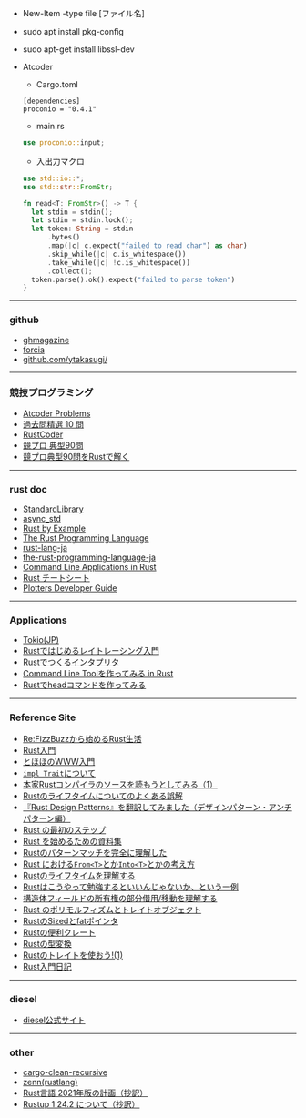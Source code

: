 * New-Item -type file [ファイル名]

* sudo apt install pkg-config

* sudo apt-get install libssl-dev

* Atcoder

  * Cargo.toml

  ```
  [dependencies]
  proconio = "0.4.1"
  ```

  * main.rs

  ```rust
  use proconio::input;
  ```

  * 入出力マクロ

  ```rust
  use std::io::*;
  use std::str::FromStr;
  
  fn read<T: FromStr>() -> T {
    let stdin = stdin();
    let stdin = stdin.lock();
    let token: String = stdin
        .bytes()
        .map(|c| c.expect("failed to read char") as char) 
        .skip_while(|c| c.is_whitespace())
        .take_while(|c| !c.is_whitespace())
        .collect();
    token.parse().ok().expect("failed to parse token")
  }
  ```

---

### github

* [ghmagazine](https://github.com/ghmagazine/rustbook)
* [forcia](https://github.com/forcia/rustbook)
* [github.com/ytakasugi/](https://github.com/ytakasugi)

---

### 競技プログラミング

* [Atcoder Problems](https://kenkoooo.com/atcoder/#/table/)
* [過去問精選 10 問](https://qiita.com/drken/items/fd4e5e363d0f5859067)
* [RustCoder](https://zenn.dev/toga/books/rust-atcoder)
* [競プロ 典型90問](https://github.com/E869120/kyopro_educational_90)
* [競プロ典型90問をRustで解く](https://dev.thanaism.com/tags/rust/)

---

### rust doc
* [StandardLibrary](https://doc.rust-lang.org/std/)
* [async_std](https://docs.rs/async-std/1.9.0/async_std/)
* [Rust by Example](https://doc.rust-jp.rs/rust-by-example-ja/)
* [The Rust Programming Language](https://doc.rust-jp.rs/book-ja/)
* [rust-lang-ja](https://github.com/rust-lang-ja)
* [the-rust-programming-language-ja](https://github.com/rust-lang-ja/the-rust-programming-language-ja)
* [Command Line Applications in Rust](https://rust-cli.github.io/book/index.html)
* [Rust チートシート](https://cheats.rs/)
* [Plotters Developer Guide](https://plotters-rs.github.io/book/intro/introduction.html)

---

### Applications

- [Tokio(JP)](https://zenn.dev/magurotuna/books/tokio-tutorial-ja)
- [Rustではじめるレイトレーシング入門](https://github.com/mebiusbox/docs/blob/master/Rust%E3%81%A7%E3%81%AF%E3%81%98%E3%82%81%E3%82%8B%E3%83%AC%E3%82%A4%E3%83%88%E3%83%AC%E3%83%BC%E3%82%B7%E3%83%B3%E3%82%B0%E5%85%A5%E9%96%80.pdf)
- [Rustでつくるインタプリタ](https://qiita.com/nirasan/items/f7a232af3372ea370f4b)
- [Command Line Toolを作ってみる in Rust](https://qiita.com/watawuwu/items/b20abfae62f76e4b4c0c)
- [Rustでheadコマンドを作ってみる](https://nktafuse.hatenablog.com/entry/2017/12/19/202823)

---

### Reference Site

* [Re:FizzBuzzから始めるRust生活](https://qiita.com/hinastory/items/543ae9749c8bccb9afbc)
* [Rust入門](https://zenn.dev/mebiusbox/books/22d4c1ed9b0003/viewer/6d5875)
* [とほほのWWW入門](http://www.tohoho-web.com/ex/rust.html)
* [`impl Trait`について](https://qnighy.hatenablog.com/entry/2018/01/28/220000)
* [本家Rustコンパイラのソースを読もうとしてみる（1）](https://qiita.com/0yoyoyo/items/eba97a019d0e60324263)
* [Rustのライフタイムについてのよくある誤解](https://github.com/pretzelhammer/rust-blog/blob/master/posts/translations/jp/common-rust-lifetime-misconceptions.md)
* [『Rust Design Patterns』を翻訳してみました（デザインパターン・アンチパターン編）](https://qiita.com/Yappii_111/items/654717e6a6a980722189)
* [Rust の最初のステップ](https://docs.microsoft.com/ja-jp/learn/paths/rust-first-steps/)
* [Rust を始めるための資料集](https://blog-dry.com/entry/2021/01/23/141936)
* [Rustのパターンマッチを完全に理解した](https://frozenlib.net/blog/2018-03-11_rust-pattern-match/)
* [Rust における`From<T>`とか`Into<T>`とかの考え方](https://qiita.com/hadashiA/items/d0c34a4ba74564337d2f)
* [Rustのライフタイムを理解する](https://qiita.com/lechatthecat/items/863198824bbb8c4ab1f4)
* [Rustはこうやって勉強するといいんじゃないか、という一例](https://qiita.com/TakaakiFuruse/items/13e9ad9d1efe7e17811c)
* [構造体フィールドの所有権の部分借用/移動を理解する](https://qiita.com/yosqueoy/items/453e9aa85bf394388b86)
* [Rust のポリモルフィズムとトレイトオブジェクト](http://sharply.hatenablog.com/entry/2020/04/19/001236)
* [RustのSizedとfatポインタ](https://qnighy.hatenablog.com/entry/2017/03/04/131311)
* [Rustの便利クレート](https://qiita.com/qryxip/items/7c16ab9ef3072c1d7199)
* [Rustの型変換](https://zenn.dev/take4s5i/articles/rust-type-convertion)
* [Rustのトレイトを使おう!(1)](https://zenn.dev/naughie/articles/0da40abd7bf3cf)
* [Rust入門日記](https://zenn.dev/kawahara/scraps/5a22db01d86ec9)

---

### diesel

* [diesel公式サイト](https://diesel.rs/guides/getting-started/)

---

### other

- [cargo-clean-recursive](https://crates.io/crates/cargo-clean-recursive)
- [zenn(rustlang)](https://zenn.dev/topics/rust?order=latest)
- [Rust言語 2021年版の計画（抄訳）](https://zenn.dev/ice_creamer/articles/53c12111ab8d4b)
- [Rustup 1.24.2 について（抄訳）](https://zenn.dev/ice_creamer/articles/a57addc6d5e200)